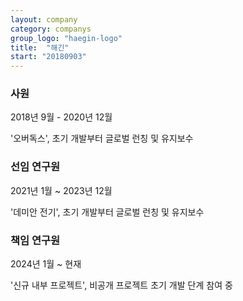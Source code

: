 ```yaml
---
layout: company
category: companys
group_logo: "haegin-logo"
title:  "해긴"
start: "20180903"
---
```


### 사원 

2018년 9월 - 2020년 12월

'오버독스', 초기 개발부터 글로벌 런칭 및 유지보수

### 선임 연구원

2021년 1월 ~ 2023년 12월

'데미안 전기', 초기 개발부터 글로벌 런칭 및 유지보수

### 책임 연구원

2024년 1월 ~ 현재

'신규 내부 프로젝트', 비공개 프로젝트 초기 개발 단계 참여 중